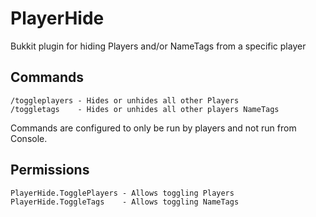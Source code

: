 # PlayerHide
Bukkit plugin for hiding Players and/or NameTags from a specific player

## Commands

    /toggleplayers - Hides or unhides all other Players
    /toggletags    - Hides or unhides all other players NameTags
  
Commands are configured to only be run by players and not run from Console.

## Permissions

    PlayerHide.TogglePlayers - Allows toggling Players
    PlayerHide.ToggleTags    - Allows toggling NameTags
